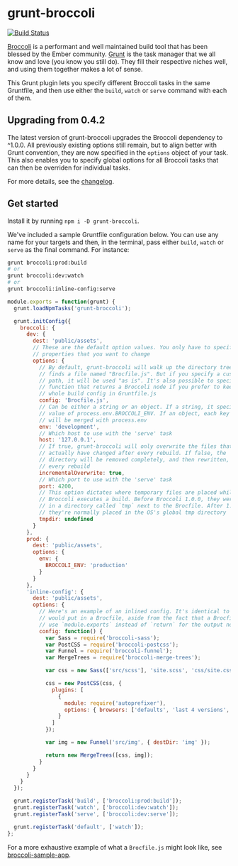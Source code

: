# grunt-broccoli
[![Build Status](https://travis-ci.org/quandl/grunt-broccoli.svg?branch=master)](https://travis-ci.org/quandl/grunt-broccoli)

[Broccoli](http://broccolijs.com/) is a performant and well maintained build tool that has been blessed by the Ember community. [Grunt](https://gruntjs.com/) is the task manager that we all know and love (you know you still do). They fill their respective niches well, and using them together makes a lot of sense.

This Grunt plugin lets you specify different Broccoli tasks in the same Gruntfile, and then use either the `build`, `watch` or `serve` command with each of them.

## Upgrading from 0.4.2

The latest version of grunt-broccoli upgrades the Broccoli dependency to ^1.0.0. All previously existing options still remain, but to align better with Grunt convention, they are now specified in the `options` object of your task. This also enables you to specify global options for all Broccoli tasks that can then be overriden for individual tasks.

For more details, see the [changelog](https://github.com/EmberSherpa/grunt-broccoli/blob/master/CHANGELOG.md).

## Get started

Install it by running `npm i -D grunt-broccoli`.

We've included a sample Gruntfile configuration below. You can use any name for your targets and then, in the terminal, pass either `build`, `watch` or `serve` as the final command. For instance:

```sh
grunt broccoli:prod:build
# or
grunt broccoli:dev:watch
# or
grunt broccoli:inline-config:serve
```

```js
module.exports = function(grunt) {
  grunt.loadNpmTasks('grunt-broccoli');

  grunt.initConfig({
    broccoli: {
      dev: {
        dest: 'public/assets',
        // These are the default option values. You only have to specify the
        // properties that you want to change
        options: {
          // By default, grunt-broccoli will walk up the directory tree until it
          // finds a file named "Brocfile.js". But if you specify a custom
          // path, it will be used "as is". It's also possible to specify a
          // function that returns a Broccoli node if you prefer to keep your
          // whole build config in Gruntfile.js
          config: 'Brocfile.js',
          // Can be either a string or an object. If a string, it specifies the
          // value of process.env.BROCCOLI_ENV. If an object, each key and value
          // will be merged with process.env
          env: 'development',
          // Which host to use with the 'serve' task
          host: '127.0.0.1',
          // If true, grunt-broccoli will only overwrite the files that
          // actually have changed after every rebuild. If false, the 'dest'
          // directory will be removed completely, and then rewritten, after
          // every rebuild
          incrementalOverwrite: true,
          // Which port to use with the 'serve' task
          port: 4200,
          // This option dictates where temporary files are placed while
          // Broccoli executes a build. Before Broccoli 1.0.0, they were placed
          // in a directory called `tmp` next to the Brocfile. After 1.0.0,
          // they're normally placed in the OS's global tmp directory
          tmpdir: undefined
        }
      },
      prod: {
        dest: 'public/assets',
        options: {
          env: {
            BROCCOLI_ENV: 'production'
          }
        }
      },
      'inline-config': {
        dest: 'public/assets',
        options: {
          // Here's an example of an inlined config. It's identical to what you
          // would put in a Brocfile, aside from the fact that a Brocfile would
          // use `module.exports` instead of `return` for the output node
          config: function() {
            var Sass = require('broccoli-sass');
            var PostCSS = require('broccoli-postcss');
            var Funnel = require('broccoli-funnel');
            var MergeTrees = require('broccoli-merge-trees');

            var css = new Sass(['src/scss'], 'site.scss', 'css/site.css');

            css = new PostCSS(css, {
              plugins: [
                {
                  module: require('autoprefixer'),
                  options: { browsers: ['defaults', 'last 4 versions', 'IE 9'] }
                }
              ]
            });

            var img = new Funnel('src/img', { destDir: 'img' });

            return new MergeTrees([css, img]);
          }
        }
      }
    }
  });

  grunt.registerTask('build', ['broccoli:prod:build']);
  grunt.registerTask('watch', ['broccoli:dev:watch']);
  grunt.registerTask('serve', ['broccoli:dev:serve']);

  grunt.registerTask('default', ['watch']);
};
```

For a more exhaustive example of what a `Brocfile.js` might look like, see [broccoli-sample-app](https://github.com/broccolijs/broccoli-sample-app).
